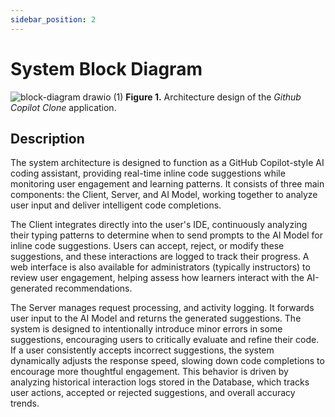 ```yaml
---
sidebar_position: 2
---
```


# System Block Diagram

![block-diagram drawio (1)](https://github.com/user-attachments/assets/a063644b-e397-4151-8204-62cafcb27d37)
**Figure 1.** Architecture design of the *Github Copilot Clone* application.

## Description

The system architecture is designed to function as a GitHub Copilot-style AI coding assistant, providing real-time inline code suggestions while monitoring user engagement and learning patterns. It consists of three main components: the Client, Server, and AI Model, working together to analyze user input and deliver intelligent code completions.

The Client integrates directly into the user's IDE, continuously analyzing their typing patterns to determine when to send prompts to the AI Model for inline code suggestions. Users can accept, reject, or modify these suggestions, and these interactions are logged to track their progress. A web interface is also available for administrators (typically instructors) to review user engagement, helping assess how learners interact with the AI-generated recommendations.

The Server manages request processing, and activity logging. It forwards user input to the AI Model and returns the generated suggestions. The system is designed to intentionally introduce minor errors in some suggestions, encouraging users to critically evaluate and refine their code. If a user consistently accepts incorrect suggestions, the system dynamically adjusts the response speed, slowing down code completions to encourage more thoughtful engagement. This behavior is driven by analyzing historical interaction logs stored in the Database, which tracks user actions, accepted or rejected suggestions, and overall accuracy trends.
